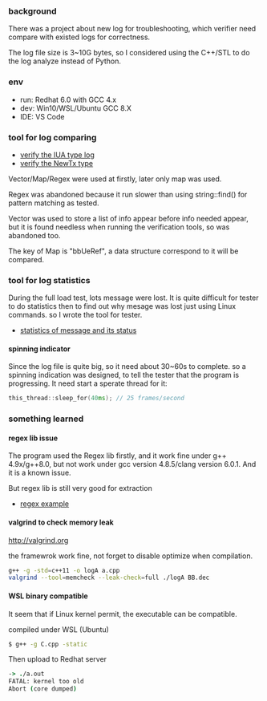 
### background
There was a project about new log for troubleshooting, which verifier need compare with existed logs for correctness. 

The log file size is 3~10G bytes, so I considered using the C++/STL to do the log analyze instead of Python.
### env
* run: Redhat 6.0 with GCC 4.x
* dev: Win10/WSL/Ubuntu  GCC 8.X
* IDE: VS Code

### tool for log comparing
* [verify the IUA type log ](a_11.cpp)
* [verify the NewTx type ](c_11.cpp)
 
Vector/Map/Regex were used at firstly, later only map was used.

Regex was abandoned because it run slower than using string::find() for pattern matching as tested.

Vector was used to store a list of info appear before info needed appear, but it is found needless when running the verification tools, so was abandoned too.

The key of Map is "bbUeRef", a data structure correspond to it  will be compared.

### tool for log statistics
During the full load test, lots message were lost. It is quite difficult for tester to do statistics then to find out why mesage was lost just using Linux commands. so I wrote the tool for tester.

* [statistics of message and its status](se_stastics.cpp)

#### spinning indicator
Since the log file is quite big, so it need about 30~60s to complete. so a spinning indication was designed, to tell the tester that the program is progressing.
It need start a sperate thread for it:

```C++
this_thread::sleep_for(40ms); // 25 frames/second
```

### something learned
#### regex lib issue
The program used the Regex lib firstly, and it work fine under g++ 4.9x/g++8.0, but not work under gcc version 4.8.5/clang version 6.0.1. And it is a known issue.

But regex lib is still very good for extraction

* [regex example](regex.cpp)

#### valgrind to check memory leak
http://valgrind.org

the framewrok work fine, not forget to disable optimize when compilation.

```bash
g++ -g -std=c++11 -o logA a.cpp
valgrind --tool=memcheck --leak-check=full ./logA BB.dec
```

#### WSL binary compatible
It seem that if Linux kernel permit, the executable can be compatible.

compiled under WSL (Ubuntu)
```bash
$ g++ -g C.cpp -static
```
Then upload to Redhat server
```tcsh
-> ./a.out
FATAL: kernel too old
Abort (core dumped)
```
        
